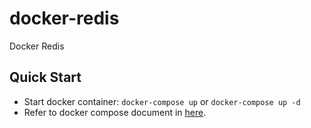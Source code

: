 # docker-redis
Docker Redis

## Quick Start

- Start docker container: `docker-compose up` or `docker-compose up -d`
- Refer to docker compose document in [here](https://docs.docker.com/compose/overview/#compose-documentation).
